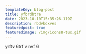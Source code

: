 ```yaml
---
templateKey: blog-post
title: yfbrdbtre
date: 2023-10-10T15:35:26.119Z
description: rbdvbdxves
featuredpost: true
featuredimage: /img/icons8-tux.gif
---
```

y﻿rftv 6trf v nvf 6